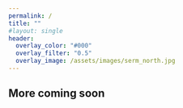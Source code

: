 ```yaml
---
permalink: /
title: ""
#layout: single
header:
  overlay_color: "#000"
  overlay_filter: "0.5"
  overlay_image: /assets/images/serm_north.jpg
---
```


## More coming soon
